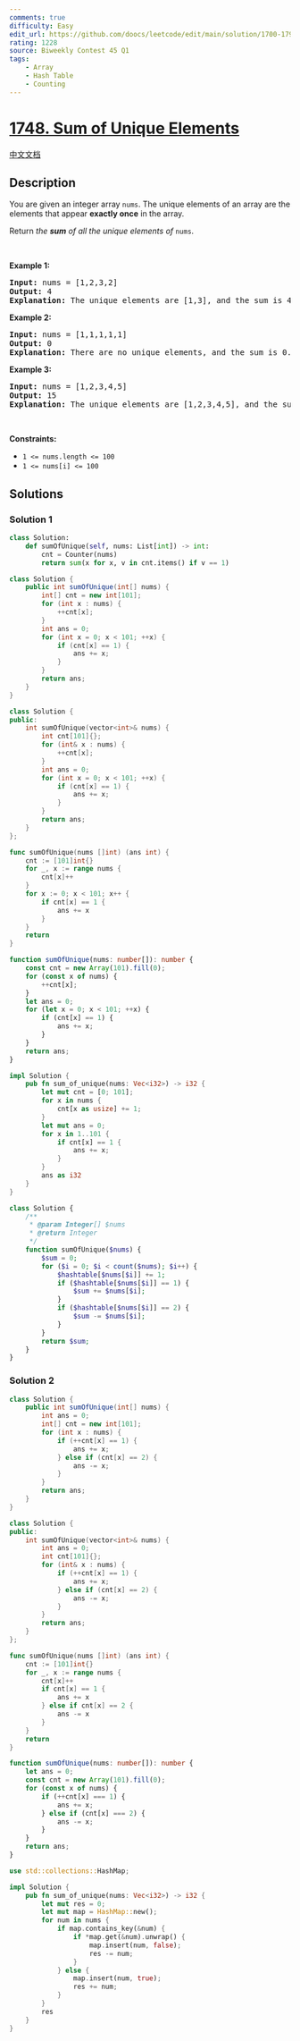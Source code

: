 ```yaml
---
comments: true
difficulty: Easy
edit_url: https://github.com/doocs/leetcode/edit/main/solution/1700-1799/1748.Sum%20of%20Unique%20Elements/README_EN.md
rating: 1228
source: Biweekly Contest 45 Q1
tags:
    - Array
    - Hash Table
    - Counting
---
```


# [1748. Sum of Unique Elements](https://leetcode.com/problems/sum-of-unique-elements)

[中文文档](/solution/1700-1799/1748.Sum%20of%20Unique%20Elements/README.md)

## Description

<p>You are given an integer array <code>nums</code>. The unique elements of an array are the elements that appear <strong>exactly once</strong> in the array.</p>

<p>Return <em>the <strong>sum</strong> of all the unique elements of </em><code>nums</code>.</p>

<p>&nbsp;</p>
<p><strong class="example">Example 1:</strong></p>

<pre>
<strong>Input:</strong> nums = [1,2,3,2]
<strong>Output:</strong> 4
<strong>Explanation:</strong> The unique elements are [1,3], and the sum is 4.
</pre>

<p><strong class="example">Example 2:</strong></p>

<pre>
<strong>Input:</strong> nums = [1,1,1,1,1]
<strong>Output:</strong> 0
<strong>Explanation:</strong> There are no unique elements, and the sum is 0.
</pre>

<p><strong class="example">Example 3:</strong></p>

<pre>
<strong>Input:</strong> nums = [1,2,3,4,5]
<strong>Output:</strong> 15
<strong>Explanation:</strong> The unique elements are [1,2,3,4,5], and the sum is 15.
</pre>

<p>&nbsp;</p>
<p><strong>Constraints:</strong></p>

<ul>
	<li><code>1 &lt;= nums.length &lt;= 100</code></li>
	<li><code>1 &lt;= nums[i] &lt;= 100</code></li>
</ul>

## Solutions

### Solution 1

<!-- tabs:start -->

```python
class Solution:
    def sumOfUnique(self, nums: List[int]) -> int:
        cnt = Counter(nums)
        return sum(x for x, v in cnt.items() if v == 1)
```

```java
class Solution {
    public int sumOfUnique(int[] nums) {
        int[] cnt = new int[101];
        for (int x : nums) {
            ++cnt[x];
        }
        int ans = 0;
        for (int x = 0; x < 101; ++x) {
            if (cnt[x] == 1) {
                ans += x;
            }
        }
        return ans;
    }
}
```

```cpp
class Solution {
public:
    int sumOfUnique(vector<int>& nums) {
        int cnt[101]{};
        for (int& x : nums) {
            ++cnt[x];
        }
        int ans = 0;
        for (int x = 0; x < 101; ++x) {
            if (cnt[x] == 1) {
                ans += x;
            }
        }
        return ans;
    }
};
```

```go
func sumOfUnique(nums []int) (ans int) {
	cnt := [101]int{}
	for _, x := range nums {
		cnt[x]++
	}
	for x := 0; x < 101; x++ {
		if cnt[x] == 1 {
			ans += x
		}
	}
	return
}
```

```ts
function sumOfUnique(nums: number[]): number {
    const cnt = new Array(101).fill(0);
    for (const x of nums) {
        ++cnt[x];
    }
    let ans = 0;
    for (let x = 0; x < 101; ++x) {
        if (cnt[x] == 1) {
            ans += x;
        }
    }
    return ans;
}
```

```rust
impl Solution {
    pub fn sum_of_unique(nums: Vec<i32>) -> i32 {
        let mut cnt = [0; 101];
        for x in nums {
            cnt[x as usize] += 1;
        }
        let mut ans = 0;
        for x in 1..101 {
            if cnt[x] == 1 {
                ans += x;
            }
        }
        ans as i32
    }
}
```

```php
class Solution {
    /**
     * @param Integer[] $nums
     * @return Integer
     */
    function sumOfUnique($nums) {
        $sum = 0;
        for ($i = 0; $i < count($nums); $i++) {
            $hashtable[$nums[$i]] += 1;
            if ($hashtable[$nums[$i]] == 1) {
                $sum += $nums[$i];
            }
            if ($hashtable[$nums[$i]] == 2) {
                $sum -= $nums[$i];
            }
        }
        return $sum;
    }
}
```

<!-- tabs:end -->

### Solution 2

<!-- tabs:start -->

```java
class Solution {
    public int sumOfUnique(int[] nums) {
        int ans = 0;
        int[] cnt = new int[101];
        for (int x : nums) {
            if (++cnt[x] == 1) {
                ans += x;
            } else if (cnt[x] == 2) {
                ans -= x;
            }
        }
        return ans;
    }
}
```

```cpp
class Solution {
public:
    int sumOfUnique(vector<int>& nums) {
        int ans = 0;
        int cnt[101]{};
        for (int& x : nums) {
            if (++cnt[x] == 1) {
                ans += x;
            } else if (cnt[x] == 2) {
                ans -= x;
            }
        }
        return ans;
    }
};
```

```go
func sumOfUnique(nums []int) (ans int) {
	cnt := [101]int{}
	for _, x := range nums {
		cnt[x]++
		if cnt[x] == 1 {
			ans += x
		} else if cnt[x] == 2 {
			ans -= x
		}
	}
	return
}
```

```ts
function sumOfUnique(nums: number[]): number {
    let ans = 0;
    const cnt = new Array(101).fill(0);
    for (const x of nums) {
        if (++cnt[x] === 1) {
            ans += x;
        } else if (cnt[x] === 2) {
            ans -= x;
        }
    }
    return ans;
}
```

```rust
use std::collections::HashMap;

impl Solution {
    pub fn sum_of_unique(nums: Vec<i32>) -> i32 {
        let mut res = 0;
        let mut map = HashMap::new();
        for num in nums {
            if map.contains_key(&num) {
                if *map.get(&num).unwrap() {
                    map.insert(num, false);
                    res -= num;
                }
            } else {
                map.insert(num, true);
                res += num;
            }
        }
        res
    }
}
```

<!-- tabs:end -->

<!-- end -->
